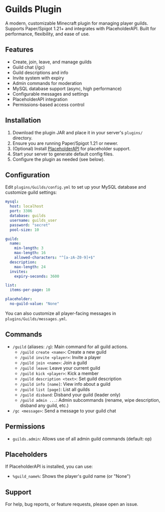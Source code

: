 # Guilds Plugin

A modern, customizable Minecraft plugin for managing player guilds. Supports Paper/Spigot 1.21+ and integrates with PlaceholderAPI. Built for performance, flexibility, and ease of use.

## Features

- Create, join, leave, and manage guilds
- Guild chat (/gc)
- Guild descriptions and info
- Invite system with expiry
- Admin commands for moderation
- MySQL database support (async, high performance)
- Configurable messages and settings
- PlaceholderAPI integration
- Permissions-based access control

## Installation

1. Download the plugin JAR and place it in your server's `plugins/` directory.
2. Ensure you are running Paper/Spigot 1.21 or newer.
3. (Optional) Install [PlaceholderAPI](https://www.spigotmc.org/resources/placeholderapi.6245/) for placeholder support.
4. Start your server to generate default config files.
5. Configure the plugin as needed (see below).

## Configuration

Edit `plugins/Guilds/config.yml` to set up your MySQL database and customize guild settings:

```yaml
mysql:
  host: localhost
  port: 3306
  database: guilds
  username: guilds_user
  password: "secret"
  pool-size: 10

guild:
  name:
    min-length: 3
    max-length: 16
    allowed-characters: "^[a-zA-Z0-9]+$"
  description:
    max-length: 24
  invites:
    expiry-seconds: 3600

list:
  items-per-page: 10

placeholder:
  no-guild-value: "None"
```

You can also customize all player-facing messages in `plugins/Guilds/messages.yml`.

## Commands

- `/guild` (aliases: `/g`): Main command for all guild actions.
  - `/guild create <name>`: Create a new guild
  - `/guild invite <player>`: Invite a player
  - `/guild join <name>`: Join a guild
  - `/guild leave`: Leave your current guild
  - `/guild kick <player>`: Kick a member
  - `/guild description <text>`: Set guild description
  - `/guild info [name]`: View info about a guild
  - `/guild list [page]`: List all guilds
  - `/guild disband`: Disband your guild (leader only)
  - `/guild admin ...`: Admin subcommands (rename, wipe description, disband any guild, etc.)
- `/gc <message>`: Send a message to your guild chat

## Permissions

- `guilds.admin`: Allows use of all admin guild commands (default: op)

## Placeholders

If PlaceholderAPI is installed, you can use:
- `%guild_name%`: Shows the player's guild name (or "None")

## Support

For help, bug reports, or feature requests, please open an issue.